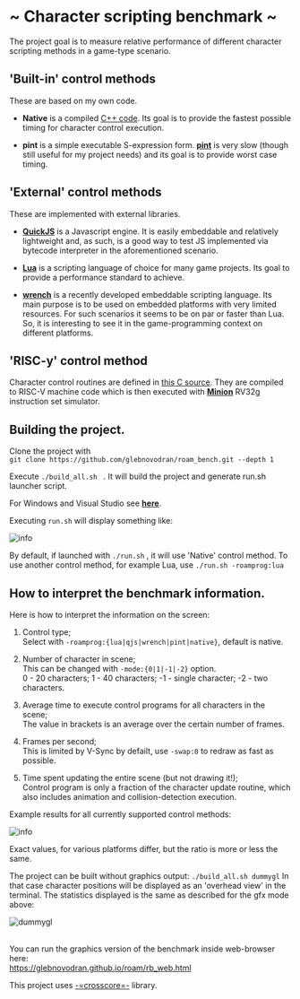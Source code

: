 # ~ Character scripting benchmark ~

The project goal is to measure relative performance of different character scripting methods in a game-type scenario.

## 'Built-in' control methods

These are based on my own code.

- **Native** is a compiled [C++ code](https://github.com/glebnovodran/roam_bench/blob/main/src/roam_ctrl_native.cpp). Its goal is to provide the fastest possible timing for character control execution.

- **pint** is a simple executable S-expression form. [**pint**](https://github.com/glebnovodran/proto-plop/tree/main/pint) is very slow (though still useful for my project needs) and its goal is to provide worst case timing.

## 'External' control methods

These are implemented with external libraries.

- [**QuickJS**](https://bellard.org/quickjs/) is a Javascript engine. It is easily embeddable and relatively lightweight and, as such, is a good way to test JS implemented via bytecode interpreter in the aforementioned scenario.

- [**Lua**](http://www.lua.org/) is a scripting language of choice for many game projects. Its goal to provide a performance standard to achieve.

- [**wrench**](https://github.com/jingoro2112/wrench) is a recently developed embeddable scripting language. Its main purpose is to be used on embedded platforms with very limited resources. For such scenarios it seems to be on par or faster than Lua. So, it is interesting to see it in the game-programming context on different platforms.

## 'RISC-y' control method

Character control routines are defined in [this C source](https://github.com/glebnovodran/roam_bench/blob/main/src/acts/roam.c). They are compiled to RISC-V machine code which is then executed with [**Minion**](https://github.com/schaban/rv_minion) RV32g instruction set simulator.

## Building the project. ##

Clone the project with
<br>```git clone https://github.com/glebnovodran/roam_bench.git --depth 1```

Execute ```./build_all.sh ``` . It will build the project and generate run.sh launcher script.

For Windows and Visual Studio see [**here**](./doc/roam_windows.md).

Executing ```run.sh``` will display something like:

![info](https://glebnovodran.github.io/roam/roam_info.jpg)

By default, if launched with ```./run.sh``` , it will use 'Native' control method. To use another control method, for example Lua, use ```./run.sh -roamprog:lua```

## How to interpret the benchmark information. ###
Here is how to interpret the information on the screen:

1. Control type;
<br>Select with ```-roamprog:{lua|qjs|wrench|pint|native}```, default is native.

2. Number of character in scene;
<br>This can be changed with ```-mode:{0|1|-1|-2}``` option.
<br> 0 - 20 characters; 1 - 40 characters; -1 - single character; -2 - two characters.

3. Average time to execute control programs for all characters in the scene;
<br>The value in brackets is an average over the certain number of frames.

4. Frames per second;
<br>This is limited by V-Sync by defailt, use ```-swap:0``` to redraw as fast as possible.

5. Time spent updating the entire scene (but not drawing it!);
<br>Control program is only a fraction of the character update routine, which also includes animation and collision-detection execution.


Example results for all currently supported control methods:

![info](https://glebnovodran.github.io/roam/roam_all_res.jpg)

Exact values, for various platforms differ, but the ratio is more or less the same.

The project can be built without graphics output: ```./build_all.sh dummygl```
In that case character positions will be displayed as an 'overhead view' in the terminal. The statistics displayed is the same as described for the gfx mode above:

![dummygl](https://glebnovodran.github.io/roam/dummygl_disp.png)
<br><br>

You can run the graphics version of the benchmark inside web-browser here:<br>
https://glebnovodran.github.io/roam/rb_web.html

This project uses [-=crosscore=-](https://github.com/schaban/crosscore_dev) library.
